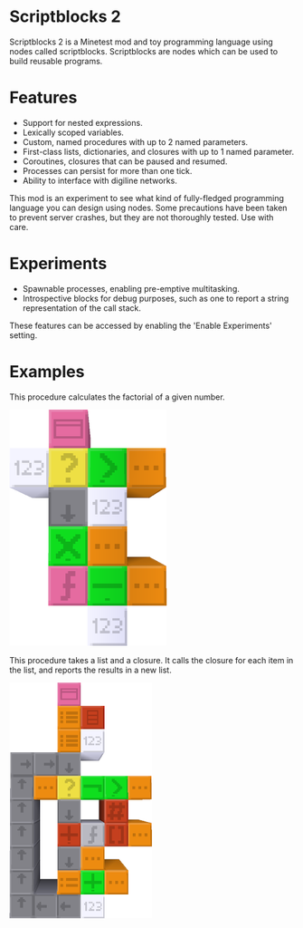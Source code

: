 Scriptblocks 2
==============

Scriptblocks 2 is a Minetest mod and toy programming language using nodes called scriptblocks. Scriptblocks are nodes which can be used to build reusable programs.

# Features

* Support for nested expressions.
* Lexically scoped variables.
* Custom, named procedures with up to 2 named parameters.
* First-class lists, dictionaries, and closures with up to 1 named parameter.
* Coroutines, closures that can be paused and resumed.
* Processes can persist for more than one tick.
* Ability to interface with digiline networks.

This mod is an experiment to see what kind of fully-fledged programming language you can design using nodes. Some precautions have been taken to prevent server crashes, but they are not thoroughly tested. Use with care.

# Experiments

* Spawnable processes, enabling pre-emptive multitasking.
* Introspective blocks for debug purposes, such as one to report a string representation of the call stack.

These features can be accessed by enabling the 'Enable Experiments' setting.

# Examples

This procedure calculates the factorial of a given number.

![Factorial](screenshots/factorial.png)

This procedure takes a list and a closure. It calls the closure for each item in the list, and reports the results in a new list.

![Map](screenshots/map.png)